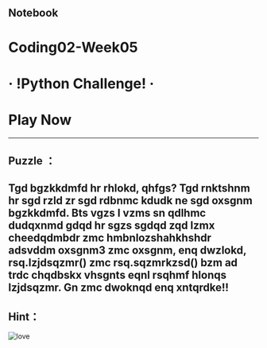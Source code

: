 ## Notebook
# Coding02-Week05
# **· !Python Challenge! ·**
# **Play Now**
----------
## Puzzle ：

## Tgd bgzkkdmfd hr rhlokd, qhfgs? Tgd rnktshnm hr sgd rzld zr sgd rdbnmc kdudk ne sgd oxsgnm bgzkkdmfd. Bts vgzs I vzms sn qdlhmc dudqxnmd gdqd hr sgzs sgdqd zqd lzmx cheedqdmbdr zmc hmbnlozshahkhshdr adsvddm oxsgnm3 zmc oxsgnm, enq dwzlokd, rsq.lzjdsqzmr() zmc rsq.sqzmrkzsd() bzm ad trdc chqdbskx vhsgnts eqnl rsqhmf hlonqs lzjdsqzmr. Gn zmc dwoknqd enq xntqrdke!!


## Hint：
![love](https://user-images.githubusercontent.com/92034503/154670240-cb30cd38-29d7-4661-917a-510a8e9b54dc.jpg)

